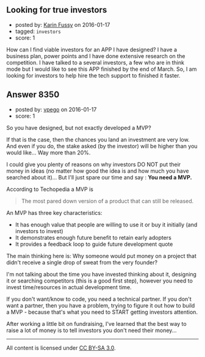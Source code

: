 ## Looking for true investors

- posted by: [Karin Fussy](https://stackexchange.com/users/5104237/karin-fussy) on 2016-01-17
- tagged: `investors`
- score: 1

How can I find viable investors for an APP I have designed?   I have a business plan, power points and I have done extensive research on the competition.  I have talked to a several investors, a few who are in think mode but I would like to see this APP finished by the end of March.  So, I am looking for investors to help hire the tech support to finished it faster.   


## Answer 8350

- posted by: [vpego](https://stackexchange.com/users/7073322/vpego) on 2016-01-17
- score: 1

So you have designed, but not exactly developed a MVP? 

If that is the case, then the chances you land an investment are very low. And even if you do, the stake asked (by the investor) will be higher than you would like... Way more than 20%.

I could give you plenty of reasons on why investors DO NOT put their money in ideas (no matter how good the idea is and how much you have searched about it)... But I'll just spare our time and say : **You need a MVP.**

According to Techopedia a MVP is

>  The most pared down version of a product that can still be released. 

An MVP has three key characteristics:

 - It has enough value that people are willing to use it or buy it initially (and investors to invest)
 - It demonstrates enough future benefit to retain early adopters
 - It provides a feedback loop to guide future development quote

The main thinking here is: Why someone would put money on a project that didn't receive a single drop of sweat from the very founder? 

I'm not talking about the time you have invested thinking about it, designing it or searching competitors (this is a good first step), however you need to invest time/resources in actual development time.

If you don't want/know to code, you need a technical partner. If you don't want a partner, then you have a problem, trying to figure it out how to build a MVP - because that's what you need to START getting investors attention.

After working a little bit on fundraising, I've learned that the best way to raise a lot of money is to tell investors you don't need their money...



---

All content is licensed under [CC BY-SA 3.0](https://creativecommons.org/licenses/by-sa/3.0/).
